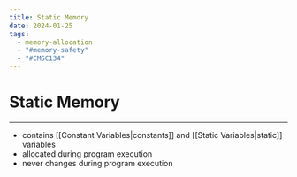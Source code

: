 ```yaml
---
title: Static Memory
date: 2024-01-25
tags:
  - memory-allocation
  - "#memory-safety"
  - "#CMSC134"
---
```


# Static Memory

---

- contains [[Constant Variables|constants]] and [[Static Variables|static]] variables
- allocated during program execution
- never changes during program execution